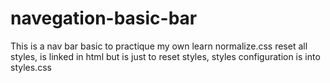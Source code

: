 # navegation-basic-bar
This is a nav bar basic to practique my own learn
normalize.css reset all styles, is linked in html but is just to reset styles, styles configuration is into styles.css
